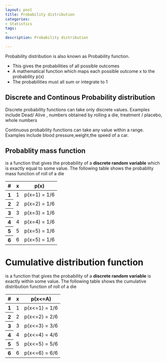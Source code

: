 ```yaml
---
layout: post
title: Probability distribution
categories: 
- Statistics
tags:
- 
description: Probability distribution

---   
```


Probability distribution is also known as Probability function.  

* This gives the probabilities of all possible outcomes  
* A  mathematical function which maps each possible outcome x to the probability p(x)  
* The probabilities must all sum or integrate to 1  

## Discrete and Continous Probability distribution

Discrete probability functions can take only discrete values. Examples include Dead/ Alive , numbers obtained by rolling a die, treatment / placebo, whole numbers  

Continuous probability functions can take any value within a range. Examples include blood pressure,weight,the speed of a car.  
 

## Probablity mass function  

is a function that gives the probability of a **discrete random variable** which is exactly equal to some value. The following table shows the probablity mass function of roll of a die  

<table class="table">
  <thead class="thead-dark">
    <tr>
      <th scope="col">#</th>
      <th scope="col">x</th>
      <th scope="col">p(x)</th>
    </tr>
  </thead>
  <tbody>
    <tr>
      <th scope="row">1</th>
      <td>1</td>
      <td>p(x=1) = 1/6</td>
    </tr>
    <tr>
      <th scope="row">2</th>
      <td>2</td>
      <td>p(x=2) = 1/6</td>
    </tr>
    <tr>
      <th scope="row">3</th>
        <td>3</td>
        <td>p(x=3) = 1/6</td>
    </tr>
    <tr>
      <th scope="row">4</th>
        <td>4</td>
        <td>p(x=4) = 1/6</td>
    </tr>
    <tr>
      <th scope="row">5</th>
        <td>5</td>
        <td>p(x=5) = 1/6</td>
    </tr>
     <tr>
      <th scope="row">6</th>
        <td>6</td>
        <td>p(x=5) = 1/6</td>
    </tr>
  </tbody>
</table>

# Cumulative distribution function

is a function that gives the probability of a **discrete random variable** is exactly within some value. The following table shows the cumulative distribution function of roll of a die  

<table class="table">
  <thead class="thead-dark">
    <tr>
      <th scope="col">#</th>
      <th scope="col">x</th>
      <th scope="col">p(x<=A)</th>
    </tr>
  </thead>
  <tbody>
    <tr>
      <th scope="row">1</th>
      <td>1</td>
      <td>p(x<=1) = 1/6</td>
    </tr>
    <tr>
      <th scope="row">2</th>
      <td>2</td>
      <td>p(x<=2) = 2/6</td>
    </tr>
    <tr>
      <th scope="row">3</th>
        <td>3</td>
        <td>p(x<=3) = 3/6</td>
    </tr>
    <tr>
      <th scope="row">4</th>
        <td>4</td>
        <td>p(x<=4) = 4/6</td>
    </tr>
    <tr>
      <th scope="row">5</th>
        <td>5</td>
        <td>p(x<=5) = 5/6</td>
    </tr>
     <tr>
      <th scope="row">6</th>
        <td>6</td>
        <td>p(x<=6) = 6/6</td>
    </tr>
  </tbody>
</table>
